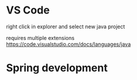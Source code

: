 # VS Code

right click in explorer and select new java project

requires multiple extensions https://code.visualstudio.com/docs/languages/java

# Spring development 

